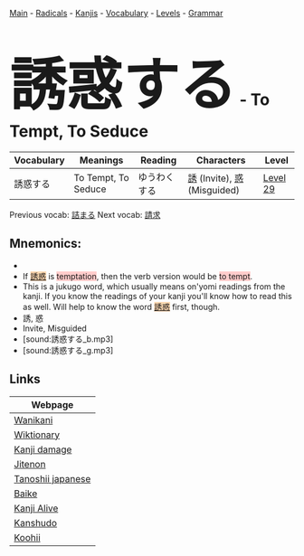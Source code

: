 <style> bigfont {font-size: 100px}</style>
[Main](../README.md) -
[Radicals](../radicals.md) -
[Kanjis](../kanjis.md) -
[Vocabulary](../vocabulary.md) -
[Levels](../levels.md) -
[Grammar](../grammar.md)
# <bigfont> 誘惑する</bigfont> - To Tempt, To Seduce 

| Vocabulary | Meanings | Reading | Characters | Level |
| --- | --- | --- | --- | --- |
| 誘惑する | To Tempt, To Seduce | ゆうわくする |  [誘](../kanjis/誘.md) (Invite), [惑](../kanjis/惑.md) (Misguided) | [Level 29](../levels/wk_level29.md) |

Previous vocab: [詰まる](詰まる.md) Next vocab: [請求](請求.md) 

## Mnemonics:

* 
* If <span style="background-color:#fed8b1"> [誘惑](https://jisho.org/search/誘惑)</span> is <span style="background-color:#ffcccb"> temptation</span>, then the verb version would be <span style="background-color:#ffcccb"> to tempt</span>.
* This is a jukugo word, which usually means on'yomi readings from the kanji. If you know the readings of your kanji you'll know how to read this as well. Will help to know the word <span style="background-color:#fed8b1"> [誘惑](https://jisho.org/search/誘惑)</span> first, though.
* 誘, 惑
* Invite, Misguided
* [sound:誘惑する_b.mp3]
* [sound:誘惑する_g.mp3]


## Links 

| Webpage |
| --- |
| [Wanikani          ](https://www.wanikani.com/kanji/誘惑する) |
| [Wiktionary        ](https://en.wiktionary.org/wiki/誘惑する) |
| [Kanji damage      ](http://www.kanjidamage.com/kanji/search?utf8=✓&q=誘惑する) |
| [Jitenon           ](https://jitenon.com/kanji/誘惑する) |
| [Tanoshii japanese ](https://www.tanoshiijapanese.com/dictionary/kanji.cfm?k=誘惑する) |
| [Baike             ](https://baike.baidu.com/item/誘惑する) |
| [Kanji Alive       ](https://app.kanjialive.com/誘惑する) |
| [Kanshudo          ](https://www.kanshudo.com/searchmn?q=誘惑する) |
| [Koohii            ](https://kanji.koohii.com/study/kanji/誘惑する) |

